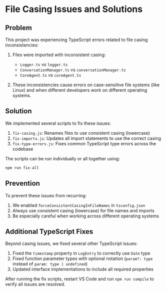 # File Casing Issues and Solutions

## Problem

This project was experiencing TypeScript errors related to file casing inconsistencies:

1. Files were imported with inconsistent casing:
   - `Logger.ts` vs `logger.ts`
   - `ConversationManager.ts` vs `conversationManager.ts`
   - `CoreAgent.ts` vs `coreAgent.ts`

2. These inconsistencies cause errors on case-sensitive file systems (like Linux) and when different developers work on different operating systems.

## Solution

We implemented several scripts to fix these issues:

1. `fix-casing.js`: Renames files to use consistent casing (lowercase)
2. `fix-imports.js`: Updates all import statements to use the correct casing
3. `fix-type-errors.js`: Fixes common TypeScript type errors across the codebase

The scripts can be run individually or all together using:

```bash
npm run fix-all
```

## Prevention

To prevent these issues from recurring:

1. We enabled `forceConsistentCasingInFileNames` in `tsconfig.json`
2. Always use consistent casing (lowercase) for file names and imports
3. Be especially careful when working across different operating systems

## Additional TypeScript Fixes

Beyond casing issues, we fixed several other TypeScript issues:

1. Fixed the `timestamp` property in `LogEntry` to correctly use `Date` type
2. Fixed function parameter types with optional notation (`param?: type` instead of `param: type | undefined`)
3. Updated interface implementations to include all required properties

After running the fix scripts, restart VS Code and run `npm run compile` to verify all issues are resolved.
